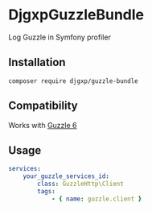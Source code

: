 # DjgxpGuzzleBundle

Log Guzzle in Symfony profiler

## Installation

```composer require djgxp/guzzle-bundle```

## Compatibility

Works with [Guzzle 6](https://github.com/guzzle/guzzle)

## Usage

```yaml
services:
    your_guzzle_services_id:
        class: GuzzleHttp\Client
        tags:
            - { name: guzzle.client }
```
